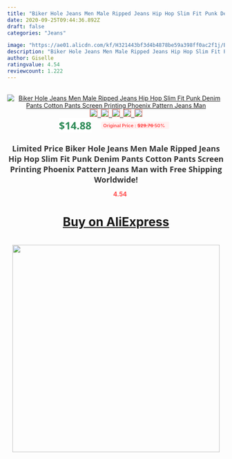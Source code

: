 ```yaml
---
title: "Biker Hole Jeans Men Male Ripped Jeans Hip Hop Slim Fit Punk Denim Pants Cotton Pants Screen Printing Phoenix Pattern Jeans Man"
date: 2020-09-25T09:44:36.892Z
draft: false
categories: "Jeans"

image: "https://ae01.alicdn.com/kf/H321443bf3d4b4878be59a398ff0ac2f1j/Biker-Hole-Jeans-Men-Male-Ripped-Jeans-Hip-Hop-Slim-Fit-Punk-Denim-Pants-Cotton-Pants.png_220x220.png"
description: "Biker Hole Jeans Men Male Ripped Jeans Hip Hop Slim Fit Punk Denim Pants Cotton Pants Screen Printing Phoenix Pattern Jeans Man"
author: Giselle
ratingvalue: 4.54
reviewcount: 1.222
---
```

<br>
<div style="text-align: center;">
<a href="https://s.click.aliexpress.com/e/_AEXwo5" target="_blank" rel="nofollow noopener noreferrer"><img alt="Biker Hole Jeans Men Male Ripped Jeans Hip Hop Slim Fit Punk Denim Pants Cotton Pants Screen Printing Phoenix Pattern Jeans Man" class="magnifier-image" src="https://ae01.alicdn.com/kf/H321443bf3d4b4878be59a398ff0ac2f1j/Biker-Hole-Jeans-Men-Male-Ripped-Jeans-Hip-Hop-Slim-Fit-Punk-Denim-Pants-Cotton-Pants.png_220x220.png_640x640.jpg">
<br>
<img style="border:1px solid salmon" src="https://ae01.alicdn.com/kf/H321443bf3d4b4878be59a398ff0ac2f1j/Biker-Hole-Jeans-Men-Male-Ripped-Jeans-Hip-Hop-Slim-Fit-Punk-Denim-Pants-Cotton-Pants.png_120x120.jpg">&nbsp;&nbsp;<img style="border:1px solid salmon" src="https://ae01.alicdn.com/kf/Hb0b71c971b5845099f757dfd741bc70am/Biker-Hole-Jeans-Men-Male-Ripped-Jeans-Hip-Hop-Slim-Fit-Punk-Denim-Pants-Cotton-Pants.png_120x120.jpg">&nbsp;&nbsp;<img style="border:1px solid salmon" src="https://ae01.alicdn.com/kf/H3a50dc0114c24c97a9edecf895ab7d91t/Biker-Hole-Jeans-Men-Male-Ripped-Jeans-Hip-Hop-Slim-Fit-Punk-Denim-Pants-Cotton-Pants.png_120x120.jpg">&nbsp;&nbsp;<img style="border:1px solid salmon" src="https://ae01.alicdn.com/kf/Hc761ed48820d4004af681ebacbbe8a99t/Biker-Hole-Jeans-Men-Male-Ripped-Jeans-Hip-Hop-Slim-Fit-Punk-Denim-Pants-Cotton-Pants.jpg_120x120.jpg">&nbsp;&nbsp;<img style="border:1px solid salmon" src="https://ae01.alicdn.com/kf/H75ce2b7fe874409b9b234c18b4a87947R/Biker-Hole-Jeans-Men-Male-Ripped-Jeans-Hip-Hop-Slim-Fit-Punk-Denim-Pants-Cotton-Pants.png_120x120.jpg"></a></div><br0>
<div style="text-align: center;"><span style="background-color: white; border: 0px; box-sizing: border-box; color: seagreen; display: inline-block; font-family: &quot;open sans&quot; , &quot;arial&quot; , &quot;helvetica&quot; , sans-serif , &quot;heiti&quot;; font-size: 24px; font-stretch: inherit; font-weight: 700; line-height: inherit; margin: 0px 10px 0px 0px; padding: 0px; vertical-align: middle;">$14.88 </span>
<span style="background: rgb(255 , 241 , 241); border-radius: 3px; border: 0px; box-sizing: border-box; color: #ff4747; display: inline-block; font-family: inherit; font-size: 12px; font-stretch: inherit; font-style: inherit; font-variant: inherit; font-weight: 600; line-height: inherit; margin: 0px; padding: 2px 5px; transform: scale(0.9); vertical-align: middle;">Original Price : <b style="text-decoration: line-through;">$29.76 </b> 50%&nbsp;&nbsp;</span></div>
<h1 style="color: #333333; display: inline-block; font-family: &quot;open sans&quot; , &quot;arial&quot; , &quot;helvetica&quot; , sans-serif , &quot;heiti&quot;; font-size: 18px; font-stretch: inherit; font-weight: 700; text-align: center;">Limited Price Biker Hole Jeans Men Male Ripped Jeans Hip Hop Slim Fit Punk Denim Pants Cotton Pants Screen Printing Phoenix Pattern Jeans Man with Free Shipping Worldwide!</h1>
<div style="color: #ff4747; text-align: center;">
<img src="https://4.bp.blogspot.com/-M0ZcTcb-5uY/XleCXlxnR4I/AAAAAAAAAEc/OrjgMkXV1oMQFaCRZj5HQwOCBcu3w1FegCPcBGAYYCw/s1600/star.png" style="height: 15px;">&nbsp;<b>4.54</b></div>
<div class="button_cont" align="center"><a class="buynow_a" href="https://s.click.aliexpress.com/e/_AEXwo5" target="_blank" rel="nofollow noopener noreferrer"><H1>Buy on AliExpress</H1></a></div><br>
<div class="separator" style="clear: both; text-align: center;">
<img src="https://lh3.googleusercontent.com/-pTy5HemUv9M/XlePHvY0dAI/AAAAAAAAAE4/0nX5iRUoIWY8eMW9Dpxeirr157OZliDIgCLcBGAsYHQ/s1600/badge.gif" width="480">
</div>

